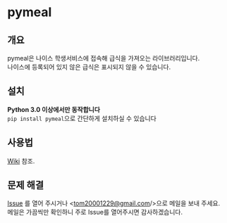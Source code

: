 # pymeal

## 개요
pymeal은 나이스 학생서비스에 접속해 급식을 가져오는 라이브러리입니다.  
나이스에 등록되어 있지 않은 급식은 표시되지 않을 수 있습니다.

## 설치
**Python 3.0 이상에서만 동작합니다**  
`pip install pymeal`으로 간단하게 설치하실 수 있습니다

## 사용법
[Wiki](https://github.com/tom5079/pymeal/wiki "pymeal wiki")
참조.

## 문제 해결
[Issue](https://github.com/tom5079/pymeal/issues "pymeal issues")
를 열어 주시거나
<tom20001229@gmail.com/>으로 메일을 보내 주세요.  
메일은 가끔씩만 확인하니 주로 Issue를 열어주시면 감사하겠습니다.
